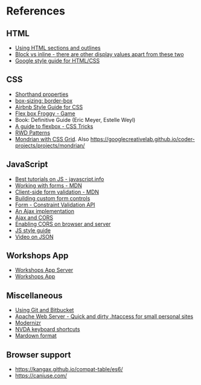 # References

## HTML
- [Using HTML sections and outlines](
https://developer.mozilla.org/en-US/docs/Web/Guide/HTML/Using_HTML_sections_and_outlines)
- [Block vs inline - there are other display values apart from these two](https://www.w3schools.com/html/html_blocks.asp)
- [Google style guide for HTML/CSS](https://google.github.io/styleguide/htmlcssguide.html)

## CSS
- [Shorthand properties](https://developer.mozilla.org/en-US/docs/Web/CSS/Shorthand_properties)
- [box-sizing: border-box](https://developer.mozilla.org/en-US/docs/Web/CSS/box-sizing)
- [Airbnb Style Guide for CSS](https://github.com/airbnb/css)
- [Flex box Froggy - Game](https://css-tricks.com/snippets/css/a-guide-to-flexbox/)
- Book: Definitive Guide (Eric Meyer, Estelle Weyl)
- [A guide to flexbox - CSS Tricks](https://css-tricks.com/snippets/css/a-guide-to-flexbox/)
- [RWD Patterns](https://developers.google.com/web/fundamentals/design-and-ux/responsive/patterns)
- [Mondrian with CSS Grid](https://www.youtube.com/watch?v=qNtJ5p3h2A4). Also https://googlecreativelab.github.io/coder-projects/projects/mondrian/

## JavaScript
- [Best tutorials on JS - javascript.info](https://javascript.info/)
- [Working with forms - MDN](https://developer.mozilla.org/en-US/docs/Learn/Forms)
- [Client-side form validation - MDN](https://developer.mozilla.org/en-US/docs/Learn/Forms/Form_validation)
- [Building custom form controls](https://developer.mozilla.org/en-US/docs/Learn/Forms/How_to_build_custom_form_controls)
- [Form - Constraint Validation API](https://developer.mozilla.org/en-US/docs/Web/API/Constraint_validation)
- [An Ajax implementation](https://krasimirtsonev.com/blog/article/Cross-browser-handling-of-Ajax-requests-in-absurdjs)
- [Ajax and CORS](https://web.dev/cross-origin-resource-sharing/)
- [Enabling CORS on browser and server](https://enable-cors.org/)
- [JS style guide](https://github.com/airbnb/javascript)
- [Video on JSON](https://www.youtube.com/playlist?list=PLEzQf147-uEoNCeDlRrXv6ClsLDN-HtNm)

## Workshops App
- [Workshops App Server](http://workshops-server.herokuapp.com/)
- [Workshops App](https://vw-angular.s3.ap-south-1.amazonaws.com/index.html)

## Miscellaneous
- [Using Git and Bitbucket](https://support.atlassian.com/bitbucket-cloud/docs/clone-and-make-a-change-on-a-new-branch/)
- [Apache Web Server - Quick and dirty .htaccess for small personal sites](https://dev.to/thejessleigh/quick-and-dirty-htaccess-for-small-personal-sites-2cfn)
- [Modernizr](https://modernizr.com/)
- [NVDA keyboard shortcuts](https://dequeuniversity.com/screenreaders/nvda-keyboard-shortcuts)
- [Mardown format](https://www.markdownguide.org/basic-syntax/)

## Browser support
- https://kangax.github.io/compat-table/es6/
- https://caniuse.com/